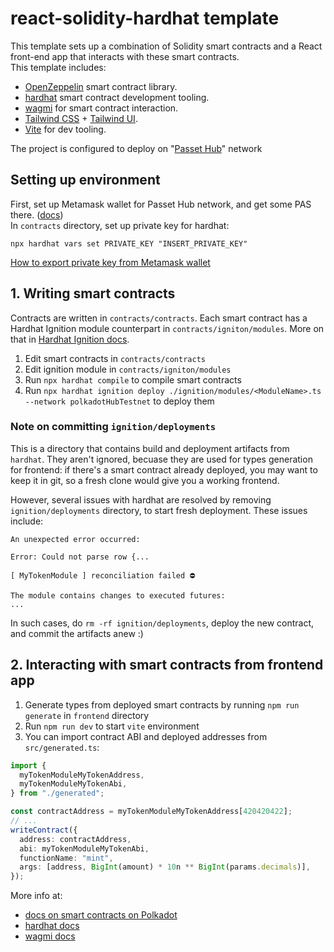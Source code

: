 # react-solidity-hardhat template

This template sets up a combination of Solidity smart contracts and a React front-end app that interacts with these
smart contracts.  
This template includes:

- [OpenZeppelin](https://docs.openzeppelin.com/contracts/5.x/) smart contract library.
- [hardhat](https://hardhat.org/) smart contract development tooling.
- [wagmi](https://wagmi.sh/) for smart contract interaction.
- [Tailwind CSS](https://tailwindcss.com) + [Tailwind UI](https://tailwindui.com/).
- [Vite](https://vite.dev/) for dev tooling.

The project is configured to deploy on "[Passet Hub](https://polkadot.js.org/apps/?rpc=wss%3A%2F%2Fpasset-hub-paseo.ibp.network#/accounts)" network

## Setting up environment

First, set up Metamask wallet for Passet Hub network, and get some PAS there. ([docs](https://docs.polkadot.com/develop/smart-contracts/wallets/))  
In `contracts` directory, set up private key for hardhat:

```
npx hardhat vars set PRIVATE_KEY "INSERT_PRIVATE_KEY"
```

[How to export private key from Metamask wallet](https://support.metamask.io/configure/accounts/how-to-export-an-accounts-private-key/)

## 1. Writing smart contracts

Contracts are written in `contracts/contracts`. Each smart contract has a Hardhat Ignition module counterpart in `contracts/igniton/modules`. More on that in [Hardhat Ignition docs](https://hardhat.org/ignition/docs/getting-started#overview).

1. Edit smart contracts in `contracts/contracts`
2. Edit ignition module in `contracts/igniton/modules`
3. Run `npx hardhat compile` to compile smart contracts
4. Run `npx hardhat ignition deploy ./ignition/modules/<ModuleName>.ts --network polkadotHubTestnet` to deploy them

### Note on committing `ignition/deployments`

This is a directory that contains build and deployment artifacts from `hardhat`.
They aren't ignored, becuase they are used for types generation for frontend: if there's a smart contract already deployed, you may want to keep it in git, so a fresh clone would give you a working frontend.

However, several issues with hardhat are resolved by removing `ignition/deployments` directory, to start fresh deployment. These issues include:

```
An unexpected error occurred:

Error: Could not parse row {...
```

```
[ MyTokenModule ] reconciliation failed ⛔

The module contains changes to executed futures:
...
```

In such cases, do `rm -rf ignition/deployments`, deploy the new contract, and commit the artifacts anew :)

## 2. Interacting with smart contracts from frontend app

1. Generate types from deployed smart contracts by running `npm run generate` in `frontend` directory
2. Run `npm run dev` to start `vite` environment
3. You can import contract ABI and deployed addresses from `src/generated.ts`:

```ts
import {
  myTokenModuleMyTokenAddress,
  myTokenModuleMyTokenAbi,
} from "./generated";

const contractAddress = myTokenModuleMyTokenAddress[420420422];
// ...
writeContract({
  address: contractAddress,
  abi: myTokenModuleMyTokenAbi,
  functionName: "mint",
  args: [address, BigInt(amount) * 10n ** BigInt(params.decimals)],
});
```

More info at:

- [docs on smart contracts on Polkadot](https://docs.polkadot.com/develop/smart-contracts/)
- [hardhat docs](https://hardhat.org/docs)
- [wagmi docs](https://wagmi.sh/react/getting-started)
